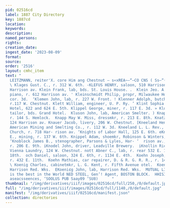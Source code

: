 ```yaml
---
pid: 02516cd
label: 1887 City Directory
key: 1887cd
location: 
keywords: 
description: 
named_persons: 
rights: 
creation_date: 
ingest_date: '2023-08-09'
format: 
source: 
order: '2516'
layout: cmhc_item
text: "                                                                           CHARLES
  LEITZMANN, reiter'X. core Him ang Chestnut — s«xREA~—“—CO CNS ( Ss—“(<i‘;OO(CXROROCOC*~*~*”
  \ Klages Gust. C., r. 312 W. 6th. -KLEFUS HENRY, saloon, 510 Harrison av.,r. 523
  Harrison av. Klein Frank, lab, bds. St. Louis House. .  Klein Jeo. A., teacher,
  piano, r. 612 Harrison av. ' Kleinschmidt Philip, propr, Milwaukee House, Oak, sw.
  cor. 3d.  ‘Klemen John, lab, r. 227 W. Front. ! Klenner Adolph, butcher, S$. Pearsall,
  r.117 W. Chestnut. Klett William, engineer, U. P. Ry. ’ Klint Sophia Miss, Maine
  Hotel, 622 and 624 E. 5th. Klippel George, miner, r. 117 E. 3d. » Kloeppel Herman,
  tailor, bds. Grand Hotel.  Kluson John, lab, American Smelter. ) Knapp Daniel, miner,
  r. 144 S. Hemlock.  Knapp May W. Miss, dressmkr, r. 213 E. 8th. Knatz Charles, r.
  124 Harrison av. Knauer Jacob, livery, 206 W. Chestnut. [Kneeland Henry T., bkkpr,
  American Mining and Smelting Co., r. 112 W. 3d. Kneeland L. L. Rev., pastor, Baptist
  Church, r. 718 Har- rison av. ‘Knights of Labor Hall, 125 E. 6th. eKniphausen Frank
  E., mining, r. 137 W. 6th. Knippel Adam, shoemkr, Robinson & Winters, 140 E. 6th.
  ‘Knoblock James B., stenographer, Parsons & Lyles, Har- ‘  rison av., nw. cor. 4th,
  r. 206 E. 9th. iKnodel John, driver, Leadville Brewery.  iKnollin Richard M., wks,
  Vienna Laundry, 124 W. Chestnut. nott Abner C., lab, r. rear 532 E. 10th.     and
  18th.  och Daniel, saloon, 324 E. 6th, r. 1134 E. 4th.  Koehn Joseph, expressman,
  r. 432 E. 11th.  Koehn Mathias, car repairer, D. & R. G. R. R., r. 1419 N.  Poplar.
  \ Koenig Charles, cabinetmkr, L. G. Kent, r. Fifth Avenue otel.  Koenig Frank, lab,
  Harrison Red. Wks.  EKoeni¢g John, lab, Harrison Red. Wks.  MUTUAL LIFE INS. CoO.
  is the best in the World NED STEEL, Gen’! Agent, BOSTON BLOCK.  HHISING F NOSTIN
  aseacsseences, ‘SOOLUS PUB Saay09 ‘SU8)      "
thumbnail: "/img/derivatives/iiif/images/02516cd/full/250,/0/default.jpg"
full: "/img/derivatives/iiif/images/02516cd/full/1140,/0/default.jpg"
manifest: "/img/derivatives/iiif/02516cd/manifest.json"
collection: directories
---
```


